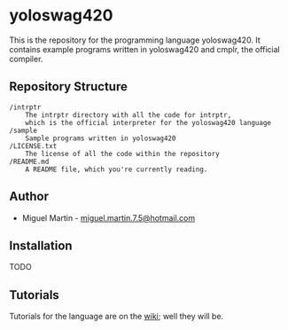 # yoloswag420

This is the repository for the programming language yoloswag420. It contains example programs written in yoloswag420 and cmplr, the official compiler.

## Repository Structure

	/intrptr
		The intrptr directory with all the code for intrptr, 
		which is the official interpreter for the yoloswag420 language
	/sample
		Sample programs written in yoloswag420
	/LICENSE.txt
		The license of all the code within the repository
	/README.md
		A README file, which you're currently reading.

## Author

- Miguel Martin - [miguel.martin.7.5@hotmail.com](mailto:miguel.martin7.5@hotmail.com)

## Installation

TODO

## Tutorials
Tutorials for the language are on the [wiki]; well they will  be.

[wiki]: https://github.com/miguelishawt/yoloswag/wiki